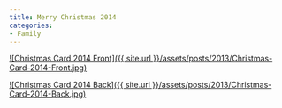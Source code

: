 ```yaml
---
title: Merry Christmas 2014
categories:
- Family
---
```


[![Christmas Card 2014 Front]({{ site.url }}/assets/posts/2013/Christmas-Card-2014-Front.jpg)](http://thingelstad.com/s/merry-christmas-2014/christmas-card-2014-front/img)
<!-- more -->

[![Christmas Card 2014 Back]({{ site.url }}/assets/posts/2013/Christmas-Card-2014-Back.jpg)](http://thingelstad.com/s/merry-christmas-2014/christmas-card-2014-back/img)
